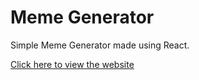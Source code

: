 # Meme Generator

Simple Meme Generator made using React.

[Click here to view the website](https://deft-zuccutto-e2520a.netlify.app/)

